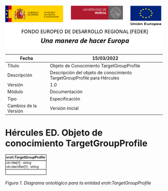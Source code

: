 ![](../../Docs/media/CabeceraDocumentosMD.png)

| Fecha         | 15/03/2022                                                   |
| ------------- | ------------------------------------------------------------ |
|Título|Objeto de Conocimiento TargetGroupProfile| 
|Descripción|Descripción del objeto de conocimiento TargetGroupProfile para Hércules|
|Versión|1.0|
|Módulo|Documentación|
|Tipo|Especificación|
|Cambios de la Versión|Versión inicial|

# Hércules ED. Objeto de conocimiento TargetGroupProfile

![](../../Docs/media/ObjetosDeConocimiento/TargetGroupProfile.png)

*Figura 1. Diagrama ontológico para la entidad eroh:TargetGroupProfile*
